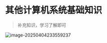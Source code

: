 # 其他计算机系统基础知识

> 补充知识，学习了解即可

![image-20250404233559237](/Users/wplay/2025/senior_software_infra_docs/文老师/基础/assets//image-20250404233559237.png)





